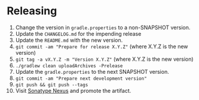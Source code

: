 Releasing
=========

 1. Change the version in `gradle.properties` to a non-SNAPSHOT version.
 2. Update the `CHANGELOG.md` for the impending release
 3. Update the `README.md` with the new version.
 4. `git commit -am "Prepare for release X.Y.Z"` (where X.Y.Z is the new version)
 5. `git tag -a vX.Y.Z -m "Version X.Y.Z"` (where X.Y.Z is the new version)
 6. `./gradlew clean uploadArchives -Prelease`
 7. Update the `gradle.properties` to the next SNAPSHOT version.
 8. `git commit -am "Prepare next development version"`
 9. `git push && git push --tags`
 10. Visit [Sonatype Nexus](https://oss.sonatype.org/) and promote the artifact.
